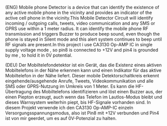 (ENG) Mobile phone Detector is a device that can identify the existence of any active mobile phone in the vicinity and provides an indicator of the active cell phone in the vicinity.This Mobile Detector Circuit will identify incoming / outgoing calls, tweets, video communication and any SMS or GPRS use within a 1 meter radius. It can identify the mobile phone RF transmission and triggers Buzzer to produce beep sound, even though the phone is stayed in Silent mode and this alert system continues to beep until RF signals are present.In this project i use CA3130 Op-AMP IC in single supply voltage mode , so pin8 is connected to +12V and pin4 is grounded  by me , to hold it in  0V potential.

(DEU) Der Mobiltelefondetektor ist ein Gerät, das die Existenz eines aktiven Mobiltelefons in der Nähe erkennen kann und einen Indikator für das aktive Mobiltelefon in der Nähe liefert. Dieser mobile Detektorschaltkreis erkennt eingehende/ausgehende Anrufe, Tweets, Videokommunikation und alle SMS oder GPRS-Nutzung im Umkreis von 1 Meter. Es kann die HF-Übertragung des Mobiltelefons identifizieren und löst einen Buzzer aus, der einen Piepton erzeugt, auch wenn das Telefon im Lautlos-Modus bleibt und dieses Warnsystem weiterhin piept, bis HF-Signale vorhanden sind. In diesem Projekt verwende ich den CA3130 Op-AMP-IC einzeln Versorgungsspannungsmodus, also ist Pin8 mit +12V verbunden und Pin4 ist von mir geerdet, um es auf 0V-Potenzial zu halten.

